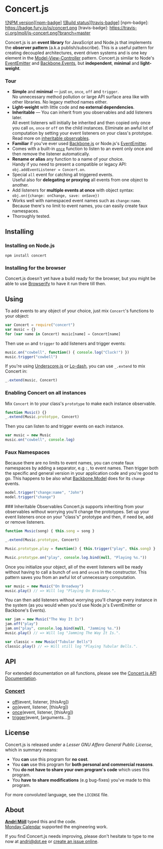 Concert.js
==========
[![NPM version][npm-badge]](http://badge.fury.io/js/concert)
[![Build status][travis-badge]](https://travis-ci.org/moll/js-concert)
[npm-badge]: https://badge.fury.io/js/concert.png
[travis-badge]: https://travis-ci.org/moll/js-concert.png?branch=master

Concert.js is an **event library** for JavaScript and Node.js that implements
the **observer pattern** (a.k.a publish/subscribe). This is a useful pattern for
creating decoupled architectures, event driven systems and is one key element in
the [Model-View-Controller][mvc] pattern.  Concert.js similar to Node's
[EventEmitter][ee] and [Backbone.Events][bb-events], but **independent**,
**minimal** and **light-weight**.

[ee]: http://nodejs.org/api/events.html
[bb-events]: http://backbonejs.org/#Events
[mvc]: https://en.wikipedia.org/wiki/Model_View_Controller

### Tour
- **Simple** and **minimal** — just `on`, `once`, `off` and `trigger`.  
  No unnecessary method pollution or large API surface area like with other
  libraries. No legacy method names either.
- **Light-weight** with little code and **no external dependencies**.
- **Inheritable** — You can inherit from you observables and add
  listeners later.  
  All event listeners will initially be inherited and then copied only once you
  call `on`, `once` or `off` on the child instances. Eliminate an awful lot of
  computation by setting your event listeners on your class's prototype. Read
  more on [inheritable observables](#inheriting).
- **Familiar** if you've ever used [Backbone.js][bb] or Node.js's
  [EventEmitter][ee].
- Comes with a built-in [`once`] function to listen to an event only once and
  then remove the listener automatically.  
- **Rename or alias** any function to a name of your choice.   
  Handy if you need to present a compatible or legacy API: `obj.addEventListener
  = Concert.on`.
- Special `all` event for catching all triggered events.  
  Useful also for **delegating or proxying** all events from one object to
  another.
- Add listeners for **multiple events at once** with object syntax:
  `obj.on({change: onChange, save: onSave})`
- Works well with namespaced event names such as `change:name`.  
  Because there's no limit to event names, you can easily create faux
  namespaces.
- Thoroughly tested.

[bb]: http://backbonejs.org
[`once`]: https://github.com/moll/js-concert/blob/master/doc/API.md#Concert.once


Installing
----------
### Installing on Node.js
```
npm install concert
```

### Installing for the browser
Concert.js doesn't yet have a build ready for the browser, but you might be able
to use [Browserify][browserify] to have it run there till then.

[browserify]: https://github.com/substack/node-browserify


Using
-----
To add events to any object of your choice, just mix `Concert`'s functions to
your object:
```javascript
var Concert = require("concert")
var music = {}
for (var name in Concert) music[name] = Concert[name]
```

Then use `on` and `trigger` to add listeners and trigger events:
```javascript
music.on("cowbell", function() { console.log("Cluck!") })
music.trigger("cowbell")
```

If you're using [Underscore.js][underscore] or [Lo-dash][lodash], you can use
`_.extend` to mix Concert in:
```javascript
_.extend(music, Concert)
```

[underscore]: http://underscorejs.org
[lodash]: http://lodash.com

### Enabling Concert on all instances
Mix `Concert` in to your class's `prototype` to make each instance observable.
```javascript
function Music() {}
_.extend(Music.prototype, Concert)
```

Then you can listen to and trigger events on each instance.
```javascript
var music = new Music
music.on("cowbell", console.log)
```

### Faux Namespaces
Because there are no limits to event names, you can create faux namespaces by
adding a separator, e.g `:`, to event names. Then trigger both the specific and
general version in your application code and you're good to go. This happens to
be also what [Backbone.Model][bb-model] does for its `change` events.

```javascript
model.trigger("change:name", "John")
model.trigger("change")
```

[bb-model]: http://backbonejs.org/#Model

<a name="inheriting" />
### Inheritable Observables
Concert.js supports inheriting from your observables without worrying you'll
change the prototypes. Set up your event listeners once on your "class's"
prototype and then, if need be, add or remove listeners.

```javascript
function Music(song) { this.song = song }

_.extend(Music.prototype, Concert)

Music.prototype.play = function() { this.trigger("play", this.song) }

Music.prototype.on("play", console.log.bind(null, "Playing %s."))
```

Once you initialize your object, all of the event listeners will be ready
without having to call a bunch of `on`s and `once`s in the constructor. This
pattern saves you from an awful lot of unnecessary computation.

```javascript
var music = new Music("On Broadway")
music.play() // => Will log "Playing On Broadway.".
```

You can then add listeners without worrying you'll change every instance in the
system (as you would when you'd use Node.js's EventEmitter or Backbone's
Events).

```javascript
var jam = new Music("The Way It Is")
jam.off("play")
jam.on("play", console.log.bind(null, "Jamming %s."))
music.play() // => Will log "Jamming The Way It Is.".

var classic = new Music("Tubular Bells")
classic.play() // => Will still log "Playing Tubular Bells.".
```


API
---
For extended documentation on all functions, please see the
[Concert.js API Documentation][api].

[api]: https://github.com/moll/js-concert/blob/master/doc/API.md

### [Concert](https://github.com/moll/js-concert/blob/master/doc/API.md#Concert)
- [off](https://github.com/moll/js-concert/blob/master/doc/API.md#Concert.off)(event, listener, [thisArg])
- [on](https://github.com/moll/js-concert/blob/master/doc/API.md#Concert.on)(event, listener, [thisArg])
- [once](https://github.com/moll/js-concert/blob/master/doc/API.md#Concert.once)(event, listener, [thisArg])
- [trigger](https://github.com/moll/js-concert/blob/master/doc/API.md#Concert.trigger)(event, [arguments...])


License
-------
Concert.js is released under a *Lesser GNU Affero General Public License*, which
in summary means:

- You **can** use this program for **no cost**.
- You **can** use this program for **both personal and commercial reasons**.
- You **do not have to share your own program's code** which uses this program.
- You **have to share modifications** (e.g bug-fixes) you've made to this
  program.

For more convoluted language, see the `LICENSE` file.


About
-----
**[Andri Möll](http://themoll.com)** typed this and the code.  
[Monday Calendar](https://mondayapp.com) supported the engineering work.

If you find Concert.js needs improving, please don't hesitate to type to me now
at [andri@dot.ee][email] or [create an issue online][issues].

[email]: mailto:andri@dot.ee
[issues]: https://github.com/moll/js-concert/issues
